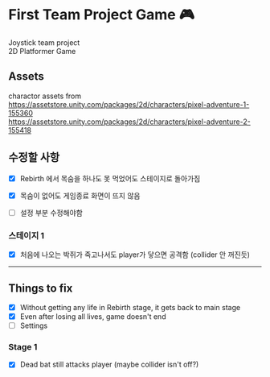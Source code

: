 # First Team Project Game 🎮
Joystick team project  
2D Platformer Game

## Assets
charactor assets from  
<https://assetstore.unity.com/packages/2d/characters/pixel-adventure-1-155360>  
  <https://assetstore.unity.com/packages/2d/characters/pixel-adventure-2-155418>


## 수정할 사항
- [x] Rebirth 에서 목숨을 하나도 못 먹었어도 스테이지로 돌아가짐
- [x] 목숨이 없어도 게임종료 화면이 뜨지 않음
- [ ] 설정 부분 수정해야함


### 스테이지 1
- [X] 처음에 나오는 박쥐가 죽고나서도 player가 닿으면 공격함 (collider 안 꺼진듯)


---
## Things to fix
- [x] Without getting any life in Rebirth stage, it gets back to main stage
- [x] Even after losing all lives, game doesn't end
- [ ] Settings
### Stage 1
- [X] Dead bat still attacks player (maybe collider isn't off?)

